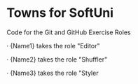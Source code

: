 # Towns for SoftUni
Code for the Git and GitHub Exercise
Roles

· {Name1} takes the role "Editor"

· {Name2} takes the role "Shuffler"

· {Name3} takes the role "Styler
